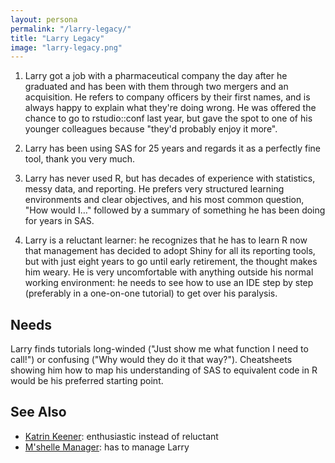 ```yaml
---
layout: persona
permalink: "/larry-legacy/"
title: "Larry Legacy"
image: "larry-legacy.png"
---
```


1. Larry got a job with a pharmaceutical company the day after he graduated and
   has been with them through two mergers and an acquisition. He refers to
   company officers by their first names, and is always happy to explain what
   they're doing wrong. He was offered the chance to go to rstudio::conf last
   year, but gave the spot to one of his younger colleagues because "they'd
   probably enjoy it more".

2. Larry has been using SAS for 25 years and regards it as a perfectly fine
   tool, thank you very much.

3. Larry has never used R, but has decades of experience with statistics, messy
   data, and reporting. He prefers very structured learning environments and
   clear objectives, and his most common question, "How would I…" followed by a
   summary of something he has been doing for years in SAS.

4. Larry is a reluctant learner: he recognizes that he has to learn R now that
   management has decided to adopt Shiny for all its reporting tools, but with
   just eight years to go until early retirement, the thought makes him
   weary. He is very uncomfortable with anything outside his normal working
   environment: he needs to see how to use an IDE step by step (preferably in a
   one-on-one tutorial) to get over his paralysis.

## Needs

Larry finds tutorials long-winded ("Just show me what function I need to call!")
or confusing ("Why would they do it that way?"). Cheatsheets showing him how to
map his understanding of SAS to equivalent code in R would be his preferred
starting point.

## See Also

-   [Katrin Keener](../katrin-keener): enthusiastic instead of reluctant
-   [M'shelle Manager](../mshelle-manager): has to manage Larry
